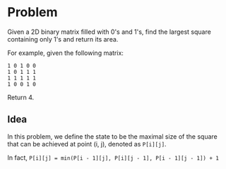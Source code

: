 # Problem
Given a 2D binary matrix filled with 0's and 1's, find the largest square containing only 1's and return its area.

For example, given the following matrix:

```
1 0 1 0 0
1 0 1 1 1
1 1 1 1 1
1 0 0 1 0
```
Return 4.

## Idea
In this problem, we define the state to be the maximal size of the square that can be achieved at point (i, j), denoted as ```P[i][j]```.

In fact, ```P[i][j] = min(P[i - 1][j], P[i][j - 1], P[i - 1][j - 1]) + 1```
